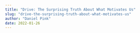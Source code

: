 ```yaml
---
title: "Drive: The Surprising Truth About What Motivates Us"
slug: "drive-the-surprising-truth-about-what-motivates-us"
author: "Daniel Pink"
date: 2022-01-26
---
```

